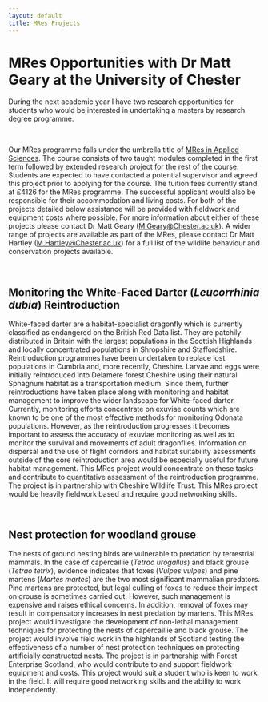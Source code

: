 ```yaml
---
layout: default
title: MRes Projects
---
```


# MRes Opportunities with Dr Matt Geary at the University of Chester  


During the next academic year I have two research opportunities for
students who would be interested in undertaking a masters by research
degree programme.  

<br>

Our MRes programme falls under the umbrella title of [MRes in Applied
Sciences](http://www.chester.ac.uk/postgraduate/applied-sciences-mres). The
course consists of two taught modules completed in the first term
followed by extended research project for the rest of the course.
Students are expected to have contacted a potential supervisor and
agreed this project prior to applying for the course. The tuition fees
currently stand at £4126 for the MRes programme. The successful
applicant would also be responsible for their accommodation and living
costs. For both of the projects detailed below assistance will be
provided with fieldwork and equipment costs where possible. For more
information about either of these projects please contact Dr Matt Geary
(<M.Geary@Chester.ac.uk>). A wider range of projects are available as
part of the MRes, please contact Dr Matt Hartley
(<M.Hartley@Chester.ac.uk>) for a full list of the wildlife behaviour
and conservation projects available. 

<br>

## Monitoring the White-Faced Darter (*Leucorrhinia dubia*) Reintroduction  

White-faced darter are a habitat-specialist dragonfly which is
currently classified as endangered on the British Red Data list. They
are patchily distributed in Britain with the largest populations in the
Scottish Highlands and locally concentrated populations in Shropshire
and Staffordshire. Reintroduction programmes have been undertaken to
replace lost populations in Cumbria and, more recently, Cheshire. Larvae
and eggs were initially reintroduced into Delamere forest Cheshire using
their natural Sphagnum habitat as a transportation medium. Since them,
further reintroductions have taken place along with monitoring and
habitat management to improve the wider landscape for White-faced
darter. Currently, monitoring efforts concentrate on exuviae counts
which are known to be one of the most effective methods for monitoring
Odonata populations. However, as the reintroduction progresses it
becomes important to assess the accuracy of exuviae monitoring as well
as to monitor the survival and movements of adult dragonflies.
Information on dispersal and the use of flight corridors and habitat
suitability assessments outside of the core reintroduction area would be
especially useful for future habitat management. This MRes project would
concentrate on these tasks and contribute to quantitative assessment of
the reintroduction programme. The project is in partnership with
Cheshire Wildlife Trust. This MRes project would be heavily fieldwork
based and require good networking skills.  

<br>

## Nest protection for woodland grouse  

The nests of ground nesting birds are vulnerable to predation by
terrestrial mammals. In the case of capercaillie (*Tetrao urogallus*)
and black grouse (*Tetrao tetrix*), evidence indicates that foxes
(*Vulpes vulpes*) and pine martens (*Martes martes*) are the two most
significant mammalian predators. Pine martens are protected, but legal
culling of foxes to reduce their impact on grouse is sometimes carried
out. However, such management is expensive and raises ethical concerns.
In addition, removal of foxes may result in compensatory increases in
nest predation by martens. This MRes project would investigate the
development of non-lethal management techniques for protecting the nests
of capercaillie and black grouse. The project would involve field work
in the highlands of Scotland testing the effectiveness of a number of
nest protection techniques on protecting artificially constructed nests.
The project is in partnership with Forest Enterprise Scotland, who would
contribute to and support fieldwork equipment and costs. This project
would suit a student who is keen to work in the field. It will require
good networking skills and the ability to work independently.
